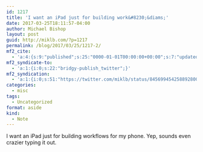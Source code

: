 ```yaml
---
id: 1217
title: 'I want an iPad just for building work&#8230;&diams;'
date: 2017-03-25T18:11:57-04:00
author: Michael Bishop
layout: post
guid: http://miklb.com/?p=1217
permalink: /blog/2017/03/25/1217-2/
mf2_cite:
  - 'a:4:{s:9:"published";s:25:"0000-01-01T00:00:00+00:00";s:7:"updated";s:25:"0000-01-01T00:00:00+00:00";s:8:"category";a:1:{i:0;s:0:"";}s:6:"author";a:0:{}}'
mf2_syndicate-to:
  - 'a:1:{i:0;s:22:"bridgy-publish_twitter";}'
mf2_syndication:
  - 'a:1:{i:0;s:51:"https://twitter.com/miklb/status/845699454258892800";}'
categories:
  - misc
tags:
  - Uncategorized
format: aside
kind:
  - Note
---
```

I want an iPad just for building workflows for my phone. Yep, sounds even crazier typing it out.